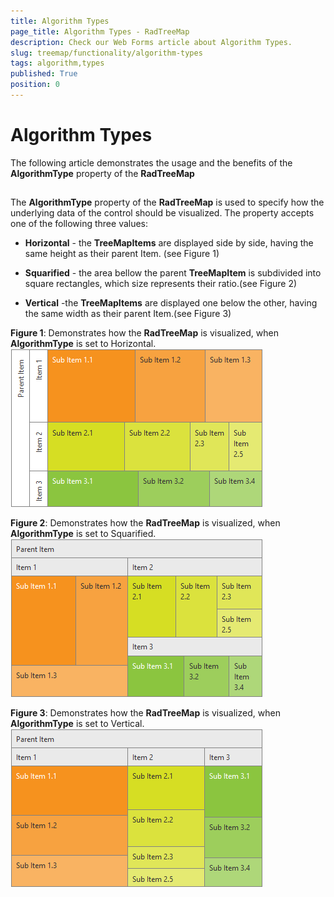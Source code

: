 ```yaml
---
title: Algorithm Types
page_title: Algorithm Types - RadTreeMap
description: Check our Web Forms article about Algorithm Types.
slug: treemap/functionality/algorithm-types
tags: algorithm,types
published: True
position: 0
---
```


# Algorithm Types



The following article demonstrates the usage and the benefits of the **AlgorithmType** property of the **RadTreeMap**

## 

The **AlgorithmType** property of the **RadTreeMap** is used to specify how the underlying data of the control should be visualized. The property accepts one of the following three values:

* **Horizontal** - the **TreeMapItems** are displayed side by side, having the same height as their parent Item. (see Figure 1)

* **Squarified** - the area bellow the parent **TreeMapItem** is subdivided into square rectangles, which size represents their ratio.(see Figure 2)

* **Vertical** -the **TreeMapItems** are displayed one below the other, having the same width as their parent Item.(see Figure 3)

**Figure 1**: Demonstrates how the **RadTreeMap** is visualized, when **AlgorithmType** is set to Horizontal.![functionality-algorythmtype-horizontal](images/functionality-algorythmtype-horizontal.png)

**Figure 2**: Demonstrates how the **RadTreeMap** is visualized, when **AlgorithmType** is set to Squarified.![functionality-algorythmtype-squarified](images/functionality-algorythmtype-squarified.png)

**Figure 3**: Demonstrates how the **RadTreeMap** is visualized, when **AlgorithmType** is set to Vertical.![functionality-algorythmtype-vertical](images/functionality-algorythmtype-vertical.png)

